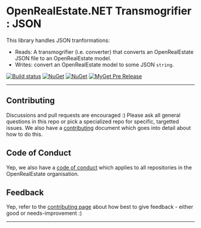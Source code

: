 

# OpenRealEstate.NET Transmogrifier : JSON

This library handles JSON tranformations:
- Reads: A transmogrifier (i.e. converter) that converts an OpenRealEstate JSON file to an OpenRealEstate model.
- Writes: convert an OpenRealEstate model to some JSON `string`.

[![Build status](https://ci.appveyor.com/api/projects/status/hogr0322ueiqym1h/branch/master?svg=true)](https://ci.appveyor.com/project/PureKrome/openrealestate-net-transmorgrifiers-json) [![NuGet](https://img.shields.io/nuget/v/OpenRealEstate.Transmorgrifiers.Json.svg)](https://www.nuget.org/packages/OpenRealEstate.Transmorgrifiers.Json) [![NuGet](https://img.shields.io/nuget/dt/OpenRealEstate.Transmorgrifiers.Json.svg)](https://www.nuget.org/packages/OpenRealEstate.Transmorgrifiers.Json) [![MyGet Pre Release](https://img.shields.io/myget/openrealestate-net/vpre/OpenRealEstate.Transmorgrifiers.Json.svg)]()

---

## Contributing

Discussions and pull requests are encouraged :) Please ask all general questions in this repo or pick a specialized repo for specific, targetted issues. We also have a [contributing](https://github.com/OpenRealEstate/OpenRealEstate/blob/master/CONTRIBUTING.md) document which goes into detail about how to do this.

## Code of Conduct
Yep, we also have a [code of conduct](https://github.com/OpenRealEstate/OpenRealEstate/blob/master/CODE_OF_CONDUCT.md) which applies to all repositories in the OpenRealEstate organisation.

## Feedback
Yep, refer to the [contributing page](https://github.com/OpenRealEstate/OpenRealEstate/blob/master/CONTRIBUTING.md) about how best to give feedback - either good or needs-improvement :)

---
